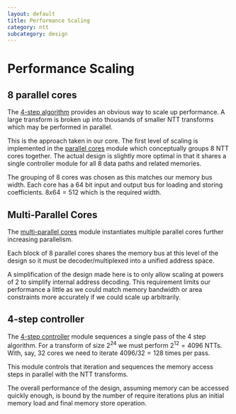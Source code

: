 ```yaml
---
layout: default
title: Performance Scaling
category: ntt
subcategory: design
---
```


# Performance Scaling

## 8 parallel cores

The [4-step algorithm](ntt-4step.html) provides an obvious way to scale up performance.
A large transform is broken up into thousands of smaller NTT transforms which may be
performed in parallel.

This is the approach taken in our core.  The first level of scaling is implemented in the
[parallel cores](https://github.com/fyquah/hardcaml_zprize/blob/master/libs/hardcaml_ntt/src/parallel_cores.ml)
module which conceptually groups 8 NTT cores together.  The actual design is slightly more
optimal in that it shares a single controller module for all 8 data paths and related memories.

The grouping of 8 cores was chosen as this matches our memory bus width.  Each core has a 64 bit
input and output bus for loading and storing coefficients.  $8 x 64 = 512$ which is the required
width.

## Multi-Parallel Cores

The [multi-parallel cores](https://github.com/fyquah/hardcaml_zprize/blob/master/libs/hardcaml_ntt/src/multi_parallel_cores.ml)
module instantiates multiple parallel cores further increasing parallelism.

Each block of 8 parallel cores shares the memory bus at this level of the design so it must be
decoder/multiplexed into a unified address space.

A simplification of the design made here is to only allow scaling at powers of 2 to simplify
internal address decoding.  This requirement limits our performance a little as we could
match memory bandwidth or area constraints more accurately if we could scale up arbitrarily.

## 4-step controller

The [4-step controller](https://github.com/fyquah/hardcaml_zprize/blob/master/libs/hardcaml_ntt/src/four_step_controller.ml)
module sequences a single pass of the 4 step algorithm.  For a transform of size $2^24$ we
must perform $2^12 = 4096$ NTTs.  With, say, 32 cores we need to iterate $4096/32 = 128$ times
per pass.

This module controls that iteration and sequences the memory access steps in parallel with the
NTT transforms.

The overall performance of the design, assuming memory can be accessed quickly enough, is bound
by the number of require iterations plus an initial memory load and final memory store operation.
